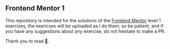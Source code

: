 ## Frontend Mentor 1
This repository is intended for the solutions of the <a href="https://www.frontendmentor.io/home">Frontend Mentor</a> level 1 exercises, the exericses will be uploaded as I do them, so be patient, and if you have any suggestions about any exercise, do not hesitate to make a PR.

Thank you to read 🤠.
